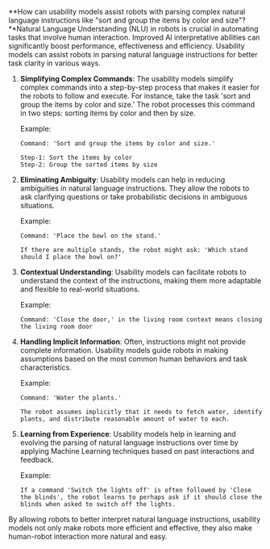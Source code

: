 **How can usability models assist robots with parsing complex natural language instructions like "sort and group the items by color and size"?**Natural Language Understanding (NLU) in robots is crucial in automating tasks that involve human interaction. Improved AI interpretative abilities can significantly boost performance, effectiveness and efficiency. Usability models can assist robots in parsing natural language instructions for better task clarity in various ways.

1. **Simplifying Complex Commands**:
The usability models simplify complex commands into a step-by-step process that makes it easier for the robots to follow and execute. For instance, take the task 'sort and group the items by color and size.' The robot processes this command in two steps: sorting items by color and then by size.

    Example:
    
    ```
    Command: 'Sort and group the items by color and size.'
    
    Step-1: Sort the items by color
    Step-2: Group the sorted items by size
    ```

2. **Eliminating Ambiguity**:
Usability models can help in reducing ambiguities in natural language instructions. They allow the robots to ask clarifying questions or take probabilistic decisions in ambiguous situations.

    Example:
    
    ```
    Command: 'Place the bowl on the stand.'
    
    If there are multiple stands, the robot might ask: 'Which stand should I place the bowl on?'
    ```

3. **Contextual Understanding**:
Usability models can facilitate robots to understand the context of the instructions, making them more adaptable and flexible to real-world situations.

    Example:
    
    ```
    Command: 'Close the door,' in the living room context means closing the living room door
    ```

4. **Handling Implicit Information**:
Often, instructions might not provide complete information. Usability models guide robots in making assumptions based on the most common human behaviors and task characteristics.

    Example:
    
    ```
    Command: 'Water the plants.'
    
    The robot assumes implicitly that it needs to fetch water, identify plants, and distribute reasonable amount of water to each.
    ```

5. **Learning from Experience**:
Usability models help in learning and evolving the parsing of natural language instructions over time by applying Machine Learning techniques based on past interactions and feedback.

    Example:
    
    ```
    If a command 'Switch the lights off' is often followed by 'Close the blinds', the robot learns to perhaps ask if it should close the blinds when asked to switch off the lights.
    ```
By allowing robots to better interpret natural language instructions, usability models not only make robots more efficient and effective, they also make human-robot interaction more natural and easy.